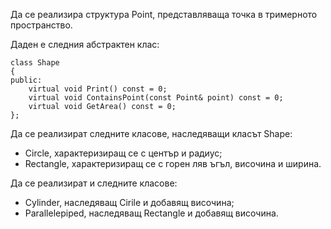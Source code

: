 Да се реализира структура Point, представляваща точка в тримерното пространство.

Даден е следния абстрактен клас:

    class Shape
    {
    public:
        virtual void Print() const = 0;
        virtual void ContainsPoint(const Point& point) const = 0;
        virtual void GetArea() const = 0;
    };

Да се реализират следните класове, наследяващи класът Shape:

- Circle, характеризиращ се с център и радиус;
- Rectangle, характеризиращ се с горен ляв ъгъл, височина и ширина.

Да се реализират и следните класове:

- Cylinder, наследяващ Cirile и добавящ височина;
- Parallelepiped, наследяващ Rectangle и добавящ височина.